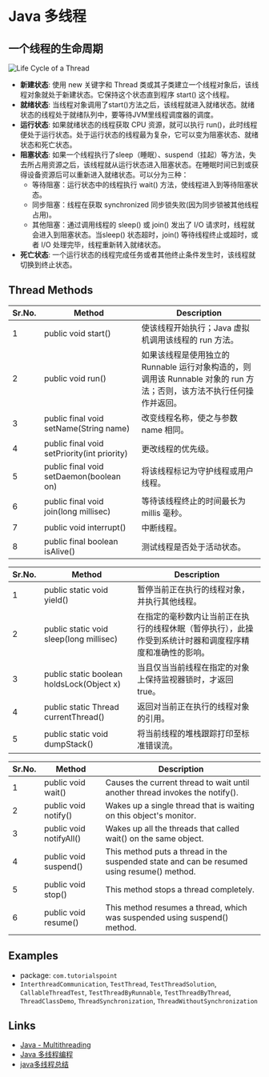 # Java 多线程

## 一个线程的生命周期

![Life Cycle of a Thread](http://img.my.csdn.net/uploads/201705/10/1494385217_1840.jpg)

- **新建状态**:
使用 new 关键字和 Thread 类或其子类建立一个线程对象后，该线程对象就处于新建状态。它保持这个状态直到程序 start() 这个线程。
- **就绪状态**:
当线程对象调用了start()方法之后，该线程就进入就绪状态。就绪状态的线程处于就绪队列中，要等待JVM里线程调度器的调度。
- **运行状态**:
如果就绪状态的线程获取 CPU 资源，就可以执行 run()，此时线程便处于运行状态。处于运行状态的线程最为复杂，它可以变为阻塞状态、就绪状态和死亡状态。
- **阻塞状态**:
如果一个线程执行了sleep（睡眠）、suspend（挂起）等方法，失去所占用资源之后，该线程就从运行状态进入阻塞状态。在睡眠时间已到或获得设备资源后可以重新进入就绪状态。可以分为三种：
    * 等待阻塞：运行状态中的线程执行 wait() 方法，使线程进入到等待阻塞状态。
    * 同步阻塞：线程在获取 synchronized 同步锁失败(因为同步锁被其他线程占用)。
    * 其他阻塞：通过调用线程的 sleep() 或 join() 发出了 I/O 请求时，线程就会进入到阻塞状态。当sleep() 状态超时，join() 等待线程终止或超时，或者 I/O 处理完毕，线程重新转入就绪状态。
- **死亡状态**:
一个运行状态的线程完成任务或者其他终止条件发生时，该线程就切换到终止状态。

## Thread Methods

Sr.No. | Method | Description
----|------|------
1 | public void start() | 使该线程开始执行；Java 虚拟机调用该线程的 run 方法。
2 | public void run() | 如果该线程是使用独立的 Runnable 运行对象构造的，则调用该 Runnable 对象的 run 方法；否则，该方法不执行任何操作并返回。
3 | public final void setName(String name) | 改变线程名称，使之与参数 name 相同。
4 | public final void setPriority(int priority) | 更改线程的优先级。
5 | public final void setDaemon(boolean on) | 将该线程标记为守护线程或用户线程。
6 | public final void join(long millisec) | 等待该线程终止的时间最长为 millis 毫秒。
7 | public void interrupt() | 中断线程。
8 | public final boolean isAlive() | 测试线程是否处于活动状态。

Sr.No. | Method | Description
----|------|------
1 | public static void yield() | 暂停当前正在执行的线程对象，并执行其他线程。
2 | public static void sleep(long millisec) | 在指定的毫秒数内让当前正在执行的线程休眠（暂停执行），此操作受到系统计时器和调度程序精度和准确性的影响。
3 | public static boolean holdsLock(Object x) | 当且仅当当前线程在指定的对象上保持监视器锁时，才返回 true。
4 | public static Thread currentThread() | 返回对当前正在执行的线程对象的引用。
5 | public static void dumpStack() | 将当前线程的堆栈跟踪打印至标准错误流。

Sr.No. | Method | Description
----|------|------
1 | public void wait() | Causes the current thread to wait until another thread invokes the notify().
2 | public void notify() | Wakes up a single thread that is waiting on this object's monitor.
3 | public void notifyAll() | Wakes up all the threads that called wait() on the same object.
4 | public void suspend() | This method puts a thread in the suspended state and can be resumed using resume() method.
5 | public void stop() | This method stops a thread completely.
6 | public void resume() | This method resumes a thread, which was suspended using suspend() method.

## Examples
- package: `com.tutorialspoint`
- `InterthreadCommunication`, `TestThread`, `TestThreadSolution`, `CallableThreadTest`, `TestThreadByRunnable`, `TestThreadByThread`, `ThreadClassDemo`, `ThreadSynchronization`, `ThreadWithoutSynchronization`

## Links
- [Java - Multithreading](http://www.tutorialspoint.com/java/java_multithreading.htm)
- [Java 多线程编程](http://www.runoob.com/java/java-multithreading.html)
- [java多线程总结](http://www.cnblogs.com/rollenholt/archive/2011/08/28/2156357.html)
